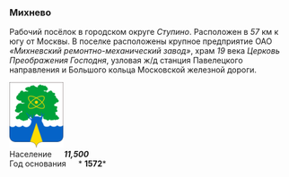 <!--2023-03-26 11:12:44-->
### Михнево
Рабочий посёлок в городском округе *Ступино*. Расположен в *57* км к югу от Москвы.
В поселке расположены крупное предприятие ОАО *«Михневский ремонтно-механический завод»*,
храм *19* века *Церковь Преображения Господня*, 
узловая ж/д станция Павелецкого направления и Большого кольца Московской железной дороги.

<img src="./Dubna.svg" width="96px"><br>
Население &emsp; ***11,500*** &emsp;<br>
Год&nbsp;основания &emsp; * **1572***


